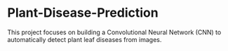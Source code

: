 # Plant-Disease-Prediction
This project focuses on building a Convolutional Neural Network (CNN) to automatically detect plant leaf diseases from images.
